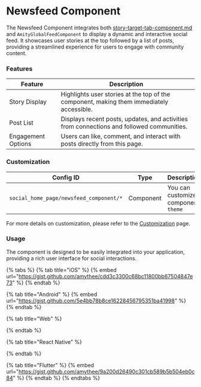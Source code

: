 # Newsfeed Component

The Newsfeed Component integrates both [story-target-tab-component.md](../../story/story-target-tab-component.md "mention") and `AmityGlobalFeedComponent` to display a dynamic and interactive social feed. It showcases user stories at the top followed by a list of posts, providing a streamlined experience for users to engage with community content.

### Features

| Feature            | Description                                                                               |
| ------------------ | ----------------------------------------------------------------------------------------- |
| Story Display      | Highlights user stories at the top of the component, making them immediately accessible.  |
| Post List          | Displays recent posts, updates, and activities from connections and followed communities. |
| Engagement Options | Users can like, comment, and interact with posts directly from this page.                 |

### Customization

<table><thead><tr><th width="301">Config ID</th><th width="122">Type</th><th>Description</th></tr></thead><tbody><tr><td><code>social_home_page/newsfeed_component/*</code></td><td>Component</td><td>You can customize component <code>theme</code></td></tr></tbody></table>

For more details on customization, please refer to the [Customization](../../../customization/) page.

### Usage <a href="#usage" id="usage"></a>

The component is designed to be easily integrated into your application, providing a rich user interface for social interactions.

{% tabs %}
{% tab title="iOS" %}
{% embed url="https://gist.github.com/amythee/cdd3c3300c68bc11800bb67504847e73" %}
{% endtab %}

{% tab title="Android" %}
{% embed url="https://gist.github.com/5e4bb78b8ce16228456795351ba41998" %}
{% endtab %}

{% tab title="Web" %}

{% endtab %}

{% tab title="React Native" %}

{% endtab %}

{% tab title="Flutter" %}
{% embed url="https://gist.github.com/amythee/9a200d26490c301cb589b5b504eb0c84" %}
{% endtab %}
{% endtabs %}
